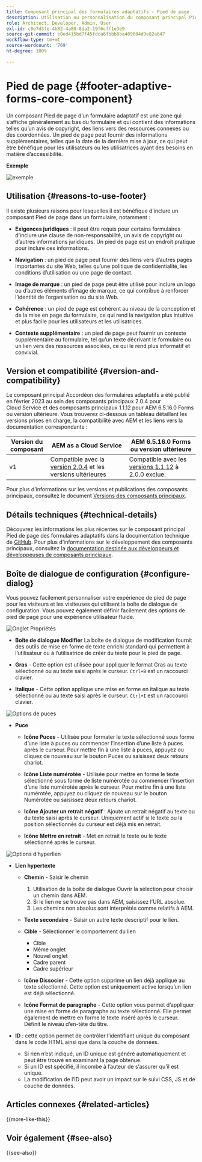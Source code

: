 ```yaml
---
title: Composant principal des formulaires adaptatifs - Pied de page
description: Utilisation ou personnalisation du composant principal Pied de page des formulaires adaptatifs.
role: Architect, Developer, Admin, User
exl-id: c8e7d3fe-4b82-4a80-8da2-19f6cff1e3e9
source-git-commit: e0ed415bd7f45fdca6fbbb8ba409604d9e82a647
workflow-type: tm+mt
source-wordcount: '769'
ht-degree: 100%

---
```


# Pied de page {#footer-adaptive-forms-core-component}

Un composant Pied de page d’un formulaire adaptatif est une zone qui s’affiche généralement au bas du formulaire et qui contient des informations telles qu’un avis de copyright, des liens vers des ressources connexes ou des coordonnées. Un pied de page peut fournir des informations supplémentaires, telles que la date de la dernière mise à jour, ce qui peut être bénéfique pour les utilisateurs ou les utilisatrices ayant des besoins en matière d’accessibilité.

**Exemple**

![exemple](/help/adaptive-forms/assets/footer.png)

## Utilisation {#reasons-to-use-footer}

Il existe plusieurs raisons pour lesquelles il est bénéfique d’inclure un composant Pied de page dans un formulaire, notamment :

- **Exigences juridiques** : il peut être requis pour certains formulaires d’inclure une clause de non-responsabilité, un avis de copyright ou d’autres informations juridiques. Un pied de page est un endroit pratique pour inclure ces informations.

- **Navigation** : un pied de page peut fournir des liens vers d’autres pages importantes du site Web, telles qu’une politique de confidentialité, les conditions d’utilisation ou une page de contact.

- **Image de marque** : un pied de page peut être utilisé pour inclure un logo ou d’autres éléments d’image de marque, ce qui contribue à renforcer l’identité de l’organisation ou du site Web.

- **Cohérence** : un pied de page est cohérent au niveau de la conception et de la mise en page du formulaire, ce qui rend la navigation plus intuitive et plus facile pour les utilisateurs et les utilisatrices.

- **Contexte supplémentaire** : un pied de page peut fournir un contexte supplémentaire au formulaire, tel qu’un texte décrivant le formulaire ou un lien vers des ressources associées, ce qui le rend plus informatif et convivial.

## Version et compatibilité {#version-and-compatibility}

Le composant principal Accordéon des formulaires adaptatifs a été publié en février 2023 au sein des composants principaux 2.0.4 pour Cloud Service et des composants principaux 1.1.12 pour AEM 6.5.16.0 Forms ou version ultérieure. Vous trouverez ci-dessous un tableau détaillant les versions prises en charge, la compatibilité avec AEM et les liens vers la documentation correspondante :

| Version du composant | AEM as a Cloud Service | AEM 6.5.16.0 Forms ou version ultérieure |
|---|---|---|
| v1 | Compatible avec la <br>[version 2.0.4](/help/adaptive-forms/version.md) et les versions ultérieures | Compatible avec les<br>[versions 1.1.12](/help/adaptive-forms/version.md) à 2.0.0 exclue. |

Pour plus d’informations sur les versions et publications des composants principaux, consultez le document [Versions des composants principaux](/help/adaptive-forms/version.md).

<!-- ## Sample Component Output {#sample-component-output}

To experience the Accordion Component as well as see examples of its configuration options as well as HTML and JSON output, visit the [Component Library](https://adobe.com/go/aem_cmp_library_accordion). -->

## Détails techniques {#technical-details}

Découvrez les informations les plus récentes sur le composant principal Pied de page des formulaires adaptatifs dans la documentation technique de [GitHub](https://github.com/adobe/aem-core-forms-components/tree/master/ui.af.apps/src/main/content/jcr_root/apps/core/fd/components/form/footer/v1/footer). Pour plus d’informations sur le développement des composants principaux, consultez la [documentation destinée aux développeurs et développeuses de composants principaux](/help/developing/overview.md).


## Boîte de dialogue de configuration {#configure-dialog}

Vous pouvez facilement personnaliser votre expérience de pied de page pour les visiteurs et les visiteuses qui utilisent la boîte de dialogue de configuration. Vous pouvez également définir facilement des options de pied de page pour une expérience utilisateur fluide.

![Onglet Propriétés](/help/adaptive-forms/assets/footer_propertiestab.png)

- **Boîte de dialogue Modifier**
La boîte de dialogue de modification fournit des outils de mise en forme de texte enrichi standard qui permettent à l’utilisateur ou à l’utilisatrice de créer du texte pour le pied de page.

- **Gras** - Cette option est utilisée pour appliquer le format Gras au texte sélectionné ou au texte saisi après le curseur. `Ctrl+B` est un raccourci clavier.

- **Italique** - Cette option applique une mise en forme en italique au texte sélectionné ou au texte saisi après le curseur. `Ctrl+I` est un raccourci clavier.

![Options de puces](/help/adaptive-forms/assets/footer_bullet.png)


- **Puce**

   - **Icône Puces** - Utilisée pour formater le texte sélectionné sous forme d’une liste à puces ou commencer l’insertion d’une liste à puces après le curseur. Pour mettre fin à une liste à puces, appuyez ou cliquez de nouveau sur le bouton Puces ou saisissez deux retours chariot.

   - **Icône Liste numérotée** - Utilisée pour mettre en forme le texte sélectionné sous forme de liste numérotée ou commencer l’insertion d’une liste numérotée après le curseur. Pour mettre fin à une liste numérotée, appuyez ou cliquez de nouveau sur le bouton Numérotée ou saisissez deux retours chariot.

   - **Icône Ajouter un retrait négatif** : Ajoute un retrait négatif au texte ou du texte saisi après le curseur. Uniquement actif si le texte ou la position sélectionnés du curseur est déjà mis en retrait.

   - **Icône Mettre en retrait** - Met en retrait le texte ou le texte sélectionné après le curseur.

![Options d’hyperlien](/help/adaptive-forms/assets/footer_link.png)

- **Lien hypertexte**

   - **Chemin** - Saisir le chemin
      1. Utilisation de la boîte de dialogue Ouvrir la sélection pour choisir un chemin dans AEM.
      1. Si le lien ne se trouve pas dans AEM, saisissez l’URL absolue.
      1. Les chemins non absolus sont interprétés comme relatifs à AEM.

   - **Texte secondaire** - Saisir un autre texte descriptif pour le lien.

   - **Cible** - Sélectionner le comportement du lien
      - Cible
      - Même onglet
      - Nouvel onglet
      - Cadre parent
      - Cadre supérieur

   - **Icône Dissocier** - Cette option supprime un lien déjà appliqué au texte sélectionné. Cette option est uniquement active lorsqu’un lien est déjà sélectionné.

   - **Icône Format de paragraphe** - Cette option vous permet d’appliquer une mise en forme de paragraphe au texte sélectionné. Elle permet également de mettre en forme le texte inséré après le curseur. Définit le niveau d’en-tête du titre.

- **ID** : cette option permet de contrôler l’identifiant unique du composant dans le code HTML ainsi que dans la couche de données.

   - Si rien n’est indiqué, un ID unique est généré automatiquement et peut être trouvé en examinant la page obtenue.
   - Si un ID est spécifié, il incombe à l’auteur de s’assurer qu’il est unique.
   - La modification de l’ID peut avoir un impact sur le suivi CSS, JS et de couche de données.

<!--

## Related article {#related-article}

* [Create a standalone Adaptive Form](https://experienceleague.adobe.com/docs/experience-manager-cloud-service/content/forms/adaptive-forms-authoring/authoring-adaptive-forms-core-components/create-an-adaptive-form-on-forms-cs/creating-adaptive-form-core-components.html)

-->

## Articles connexes {#related-articles}

{{more-like-this}}

## Voir également {#see-also}

{{see-also}}
